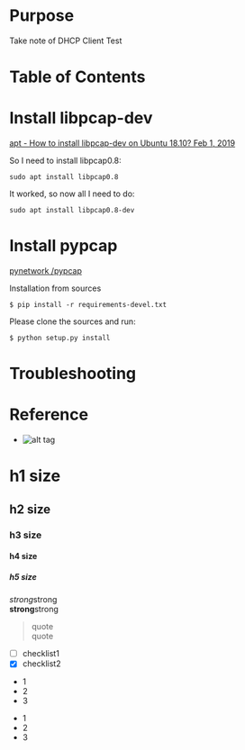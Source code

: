 # Purpose  
Take note of DHCP Client Test 

# Table of Contents  
[]()  

# 

# Install libpcap-dev  
[apt - How to install libpcap-dev on Ubuntu 18.10? Feb 1, 2019](https://askubuntu.com/questions/1114719/how-to-install-libpcap-dev-on-ubuntu-18-10)  

So I need to install libpcap0.8:  
```
sudo apt install libpcap0.8
```

It worked, so now all I need to do:  
```
sudo apt install libpcap0.8-dev
```

# Install pypcap  
[pynetwork /pypcap ](https://github.com/pynetwork/pypcap)  

Installation from sources 
```
$ pip install -r requirements-devel.txt
```

Please clone the sources and run:  
```
$ python setup.py install
```


# Troubleshooting


# Reference


* []()
![alt tag]()

# h1 size

## h2 size

### h3 size

#### h4 size

##### h5 size

*strong*strong  
**strong**strong  

> quote  
> quote

- [ ] checklist1
- [x] checklist2

* 1
* 2
* 3

- 1
- 2
- 3
